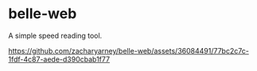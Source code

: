 # belle-web
A simple speed reading tool.

https://github.com/zacharyarney/belle-web/assets/36084491/77bc2c7c-1fdf-4c87-aede-d390cbab1f77

